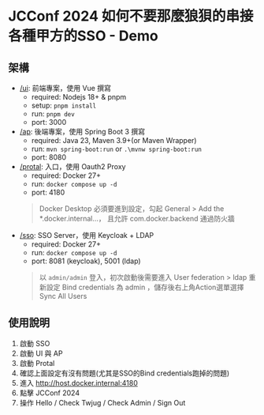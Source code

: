 # JCConf 2024 如何不要那麼狼狽的串接各種甲方的SSO - Demo

## 架構
- [/ui](ui): 前端專案，使用 Vue 撰寫
  - required: Nodejs 18+ & pnpm
  - setup: `pnpm install`
  - run: `pnpm dev`
  - port: 3000
- [/ap](ap): 後端專案，使用 Spring Boot 3 撰寫
  - required: Java 23, Maven 3.9+(or Maven Wrapper)
  - run: `mvn spring-boot:run` or `.\mvnw spring-boot:run`
  - port: 8080
- [/protal](protal): 入口，使用 Oauth2 Proxy
  - required: Docker 27+
  - run: `docker compose up -d`
  - port: 4180
  > Docker Desktop 必須要進到設定，勾起 General > Add the *.docker.internal...，
  > 且允許 com.docker.backend 通過防火牆
- [/sso](sso): SSO Server，使用 Keycloak + LDAP
  - required: Docker 27+
  - run: `docker compose up -d`
  - port: 8081 (keycloak), 5001 (ldap)
  > 以 `admin/admin` 登入，初次啟動後需要進入 User federation > ldap 重新設定 Bind credentials 為 admin
  > ，儲存後右上角Action選單選擇Sync All Users

## 使用說明
1. 啟動 SSO
2. 啟動 UI 與 AP
3. 啟動 Protal
4. 確認上面設定有沒有問題(尤其是SSO的Bind credentials跑掉的問題)
5. 進入 http://host.docker.internal:4180
6. 點擊 JCConf 2024
7. 操作 Hello / Check Twjug / Check Admin / Sign Out